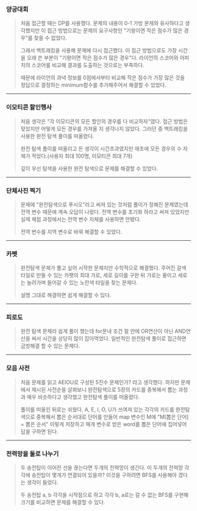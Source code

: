 ### 양궁대회

> 처음 접근할 때는 DP를 사용했다. 문제의 내용이 0-1 가방 문제와 유사하다고 생각했지만 이 접근 방법으로는 문제의 요구사항인 "기왕이면 작은 점수가 많은 경우"를 찾을 수 없었다.
>
> 그래서 백트래킹을 사용해 문제에 다시 접근했다. 이 접근 방법으로도 가장 시간을 오래 쓴 부분이 "기왕이면 작은 점수가 많은 경우"다. 라이언의 스코어와 어피치의 스코어를 비교해 결과를 도출하는 것으로는 부족하다.
>
> 때문에 라이언의 과녁 정보를 0점에서부터 비교해 작은 점수가 가장 많은 것을 정답으로 결정하는 minimum함수를 추가해주어서 해결할 수 있었다.

---

### 이모티콘 할인행사

> 처음 생각은 "각 이모티콘의 모든 할인의 경우를 다 비교하자"였다. 접근 방법은 맞았지만 어떻게 모든 경우를 가져올 지 생각나지 않았다. 그러던 중 백트래킹을 사용한 완전 탐색 풀이를 떠올렸다.
>
> 완전 탐색 풀이를 떠올리고 든 생각이 시간초과였지만 애초에 모든 경우의 수 자체가 적었다.(사용자 최대 100명, 이모티콘 최대 7개)
>
> 깊이 우선 탐색을 사용한 완전 탐색으로 문제를 해결할 수 있었다.

---

### 단체사진 찍기

> 문제에 "완전탐색으로 푸시오"라고 써져 있는 것처럼 풀이가 정해진 문제였는데 전역 변수 때문에 계속 오답이 나왔다. 전역 변수를 초기화 하라고 써져 있었지만 실제 체점 과정에서는 전역 변수 자체를 사용하면 안됐다.
>
> 전역 변수를 지역 변수로 바꿔 해결할 수 있었다.

---

### 카펫

> 완전탐색 문제가 풀고 싶어 시작한 문제지만 수학적으로 해결했다. 주어진 갈색 타일로 만들 수 있는 카펫의 최대 가로, 세로 길이를 구한 뒤 가로는 줄이고 세로는 늘려가며 들어갈 수 있는 노란색 타일을 찾는 문제다.
>
> 설명 그대로 해결하면 쉽게 해결할 수 있다.

---

### 피로도

> 완전 탐색 문제라 쉽게 풀이 했는데 for문내 조건 절 안에 OR연산이 아닌 AND연산을 써서 시간을 상당히 많이 잡아먹었다. 일반적인 완전탐색 풀이로 접근하면 금방해결 할 수 있는 문제다.

---

### 모음 사전

> 처음 문제를 읽고 AEIOU로 구성된 5진수 문제인가? 라고 생각했다. 하지만 문제에서 제시된 사전순을 살펴보니 완전탐색으로 5장의 카드를 중복해서 뽑는 과정과 매우 비슷하다고 생각했고 완전탐색 풀이를 떠올렸다.
>
> 풀이를 떠올린 뒤로는 쉬웠다. A, E, I, O, U가 쓰여져 있는 각각의 카드를 완전탐색으로 중복해서 뽑은 순서대로 단어를 만들어 map 변수인 M에 "M[뽑은 단어] = 뽑은 순서" 이렇게 저장하고 매개 변수로 받은 word를 뽑은 단어에 집어넣어 답을 구하면 된다.

---

### 전력망을 둘로 나누기

> 두 송전탑이 이어진 선을 끊는다면 두개의 전력망이 생긴다. 이 두개의 전력망 각각에 송전탑이 몇개가 연결되어 있을까? 이것을 구하려면 BFS를 사용해야 겠다는 생각이 들었다.
>
> 두 송전탑 a, b 각각을 시작점으로 하고 각각 b, a로는 갈 수 없는 BFS를 구현해 크기를 비교하면 문제를 해결할 수 있다.